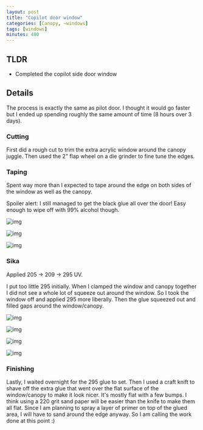 ```yaml
---
layout: post
title: "Copilot door window"
categories: [Canopy, ~windows]
tags: [windows]
minutes: 480
---
```


## TLDR

- Completed the copilot side door window

## Details

The process is exactly the same as pilot door. I thought it would go faster but I ended up spending roughly the same amount of time (8 hours over 3 days).

### Cutting

First did a rough cut to trim the extra acrylic window around the canopy juggle. Then used the 2" flap wheel on a die grinder to fine tune the edges.

### Taping

Spent way more than I expected to tape around the edge on both sides of the window as well as the canopy.

Spoiler alert: I still managed to get the black glue all over the door! Easy enough to wipe off with 99% alcohol though.

![img](https://lh3.googleusercontent.com/pw/AP1GczNnpgP2aFnXAxyxvqMwq1GZDN-4uhLQ3D9V8OlXwA-8LXJlx876WzRttUuuQV8eNPsQB0x5aG-FNOeT1A77o6h5So_Kh0270aYDlwco7wG80KIxEKEyORhFKSqo9HgDRYc2WB03gL5ijFAOW1YYz_7VkA=w657-h873-s-no-gm?authuser=0)

![img](https://lh3.googleusercontent.com/pw/AP1GczNYLfEeHeOhrn7H-NLCEF9luU--D9T4B0DfCOY4mSZc6K4dOeMNrGxn3KI20LYO8wUQbtNn4rVVf5rg4orNLv0qJFqqxx4Rnlg0U2Z8oNZc8A28nDSn3yBaatWMJFJ4Ny82ixZtFcjpy3j1nB8WU-GTzQ=w657-h873-s-no-gm?authuser=0)

![img](https://lh3.googleusercontent.com/pw/AP1GczMGKyG7yuPr2mxJgHT7yoLQ8ZdyuR9rDUP0v7WWNOhiwZu4S3t9s1v8CP5_c7L2bnk_rgJazvbTJ58_SA_34EM76-JCtDpDlk2erEQaTkDpTjnnWKgDU_bRu3tfhsEkQntrWgRazLYOa0k_wPktGz1zEA=w1159-h873-s-no-gm?authuser=0)

### Sika

Applied 205 -> 209 -> 295 UV.

I put too little 295 initially. When I clamped the window and canopy together I did not see a whole lot of squeeze out around the window. So I took the window off and applied 295 more liberally. Then the glue squeezed out and filled gaps around the window/canopy.

![img](https://lh3.googleusercontent.com/pw/AP1GczO5836KJjPk9GFRM2P7YMxv7NJbRPFgnEHcQ3a_S9XOrhIFAvg-YAXj-xRYe6-R2bpGPWnsNG68ybYik3PhEpIuRc2rhWe4V9IWQj1qptj_2LksuC07iorVQugOjC8DE_ehtn3czQOjhwyCR0fcktOeGA=w1159-h873-s-no-gm?authuser=0)

![img](https://lh3.googleusercontent.com/pw/AP1GczMD2IKKRoX-Y8wmH93F0N5xkPQtOY4DttUzQXKBMYDteSLYtMXrQTOuWN7z2lWIC1rtaEQx7RKw6aQ4tckIh6-l-2sMd3oUsYkmTW_-ExysTQ-2Yo8e6HiNy9CRViQfPN23NStqOKU4S27tfghI8roTtw=w657-h873-s-no-gm?authuser=0)

![img](https://lh3.googleusercontent.com/pw/AP1GczMddgRKRBNlOCx9JMEs2RNK5PF37QcoE4kunJAPxUoT0jUXgD9Yn7FAzzISBL7GIYdkl5-usztmNmUQMAPe37UX-Tj3dpCrcsg8cGXafY7mq0MOyhGCVL0gi3solha09lhSyHMwbenrWDuL1P-myH6V8Q=w1159-h873-s-no-gm?authuser=0)

![img](https://lh3.googleusercontent.com/pw/AP1GczN7kH51WaJy1c3X8pGqMQddGjMhuVco5VMBZy6i9uKmte6trjIojoA72GOfr7STYTdZTzWhaQcpoKhLjKRbqy5u3-lcHvl-ZF7_beR49CsWCxYVfrVJ-Pm-LNNEdR_RHWZFCN4ymv5InNisw-NkqphELg=w1159-h873-s-no-gm?authuser=0)

### Finishing

Lastly, I waited overnight for the 295 glue to set. Then I used a craft knift to shave off the extra glue that went over the flat surface of the window/canopy to make it look nicer. It's mostly flat with a few bumps. I think using a 220 grit sand paper will be easier than the knife to make them all flat. Since I am planning to spray a layer of primer on top of the glued area, I will have to sand around the edge anyway. So I am calling the work done at this point :)
